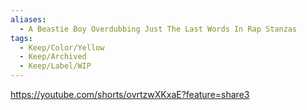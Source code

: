 ```yaml
---
aliases:
  - A Beastie Boy Overdubbing Just The Last Words In Rap Stanzas
tags:
  - Keep/Color/Yellow
  - Keep/Archived
  - Keep/Label/WIP
---
```


https://youtube.com/shorts/ovrtzwXKxaE?feature=share3